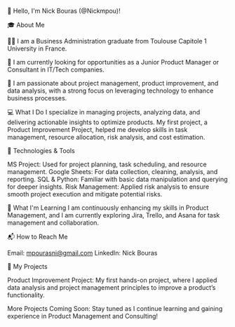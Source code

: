 👋 Hello, I'm Nick Bouras (@Nickmpou)!

🎓 About Me

👨‍🎓 I am a Business Administration graduate from Toulouse Capitole 1 University in France.

💼 I am currently looking for opportunities as a Junior Product Manager or Consultant in IT/Tech companies.

🧠 I am passionate about project management, product improvement, and data analysis, with a strong focus on leveraging technology to enhance business processes.

💻 What I Do
I specialize in managing projects, analyzing data, and delivering actionable insights to optimize products. My first project, a Product Improvement Project, helped me develop skills in task management, resource allocation, risk analysis, and cost estimation.

🔧 Technologies & Tools

MS Project: Used for project planning, task scheduling, and resource management.
Google Sheets: For data collection, cleaning, analysis, and reporting.
SQL & Python: Familiar with basic data manipulation and querying for deeper insights.
Risk Management: Applied risk analysis to ensure smooth project execution and mitigate potential risks.

🌱 What I'm Learning
I am continuously enhancing my skills in Product Management, and I am currently exploring Jira, Trello, and Asana for task management and collaboration.

📬 How to Reach Me

Email: mpourasni@gmail.com
LinkedIn: Nick Bouras

📂 My Projects

Product Improvement Project: My first hands-on project, where I applied data analysis and project management principles to improve a product’s functionality.

More Projects Coming Soon: Stay tuned as I continue learning and gaining experience in Product Management and Consulting!
